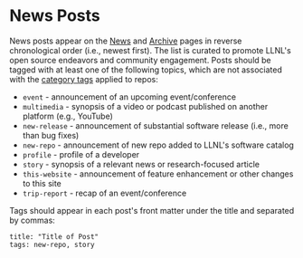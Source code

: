 # News Posts 

News posts appear on the [News](https://software.llnl.gov/news/) and [Archive](https://software.llnl.gov/news/archive/) pages in reverse chronological order (i.e., newest first). The list is curated to promote LLNL's open source endeavors and community engagement. Posts should be tagged with at least one of the following topics, which are not associated with the [category tags](https://github.com/LLNL/llnl.github.io/tree/master/category) applied to repos:

- `event` - announcement of an upcoming event/conference
- `multimedia` - synopsis of a video or podcast published on another platform (e.g., YouTube)
- `new-release` - announcement of substantial software release (i.e., more than bug fixes)
- `new-repo` - announcement of new repo added to LLNL's software catalog
- `profile` - profile of a developer
- `story` - synopsis of a relevant news or research-focused article
- `this-website` - announcement of feature enhancement or other changes to this site
- `trip-report` - recap of an event/conference

Tags should appear in each post's front matter under the title and separated by commas:

```
title: "Title of Post"
tags: new-repo, story
```
